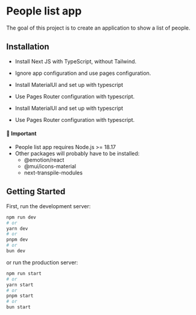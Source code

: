 
# People list app

The goal of this project is to create an application to show a list of people.


## Installation

- Install Next JS with TypeScript, without Tailwind.
- Ignore app configuration and use pages configuration.

- Install MaterialUI and set up with typescript
- Use Pages Router configuration with typescript.

- Install MaterialUI and set up with typescript
- Use Pages Router configuration with typescript.

#### 🔎 Important 
- People list app requires Node.js >= 18.17
- Other packages will probably have to be installed:
  - @emotion/react
  - @mui/icons-material
  - next-transpile-modules


## Getting Started

First, run the development server:

```bash
npm run dev
# or
yarn dev
# or
pnpm dev
# or
bun dev
```

or run the production server:

```bash
npm run start
# or
yarn start
# or
pnpm start
# or
bun start
```